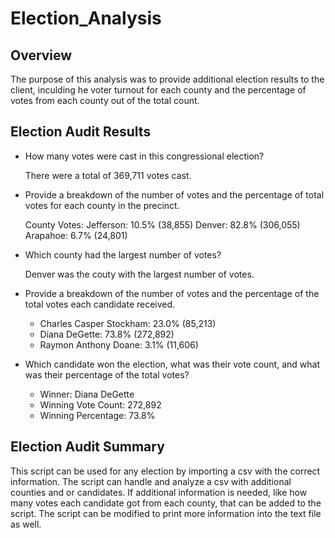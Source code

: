 # Election_Analysis

## Overview

  The purpose of this analysis was to provide additional election results to the client, inculding he voter turnout for each county and the percentage of votes from each county out of the total count.


## Election Audit Results

  - How many votes were cast in this congressional election?

      There were a total of 369,711 votes cast.
      
  - Provide a breakdown of the number of votes and the percentage of total votes for each county in the precinct.

    County Votes:
      Jefferson: 10.5% (38,855)
      Denver: 82.8% (306,055)
      Arapahoe: 6.7% (24,801)
      
  - Which county had the largest number of votes?

    Denver was the couty with the largest number of votes.
    
  - Provide a breakdown of the number of votes and the percentage of the total votes each candidate received.

    - Charles Casper Stockham: 23.0% (85,213)
    - Diana DeGette: 73.8% (272,892)
    - Raymon Anthony Doane: 3.1% (11,606)
    
  - Which candidate won the election, what was their vote count, and what was their percentage of the total votes?

    - Winner: Diana DeGette
    - Winning Vote Count: 272,892
    - Winning Percentage: 73.8%

## Election Audit Summary

  This script can be used for any election by importing a csv with the correct information. The script can handle and analyze a csv with additional counties and or candidates.  If additional information is needed, like how many votes each candidate got from each county, that can be added to the script.  The script can be modified to print more information into the text file as well.
